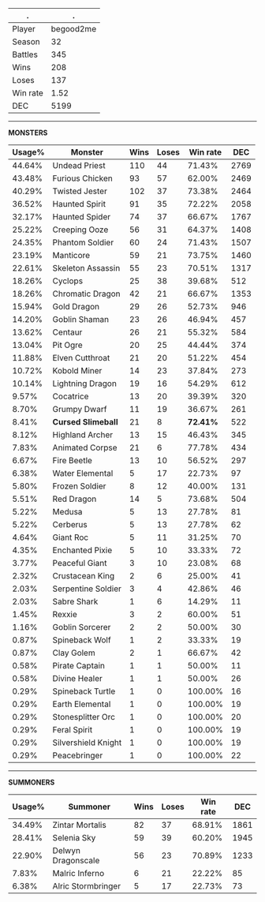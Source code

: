 .|.
|-|-
Player|begood2me
Season|32
Battles|345
Wins|208
Loses|137
Win rate|1.52
DEC|5199

---
**MONSTERS**

Usage%|Monster|Wins|Loses|Win rate|DEC|
-|-|-|-|-|-|
44.64%|Undead Priest|110|44|71.43%|2769|
43.48%|Furious Chicken|93|57|62.00%|2469|
40.29%|Twisted Jester|102|37|73.38%|2464|
36.52%|Haunted Spirit|91|35|72.22%|2058|
32.17%|Haunted Spider|74|37|66.67%|1767|
25.22%|Creeping Ooze|56|31|64.37%|1408|
24.35%|Phantom Soldier|60|24|71.43%|1507|
23.19%|Manticore|59|21|73.75%|1460|
22.61%|Skeleton Assassin|55|23|70.51%|1317|
18.26%|Cyclops|25|38|39.68%|512|
18.26%|Chromatic Dragon|42|21|66.67%|1353|
15.94%|Gold Dragon|29|26|52.73%|946|
14.20%|Goblin Shaman|23|26|46.94%|457|
13.62%|Centaur|26|21|55.32%|584|
13.04%|Pit Ogre|20|25|44.44%|374|
11.88%|Elven Cutthroat|21|20|51.22%|454|
10.72%|Kobold Miner|14|23|37.84%|273|
10.14%|Lightning Dragon|19|16|54.29%|612|
9.57%|Cocatrice|13|20|39.39%|320|
8.70%|Grumpy Dwarf|11|19|36.67%|261|
8.41%|**Cursed Slimeball**|21|8|**72.41%**|522|
8.12%|Highland Archer|13|15|46.43%|345|
7.83%|Animated Corpse|21|6|77.78%|434|
6.67%|Fire Beetle|13|10|56.52%|297|
6.38%|Water Elemental|5|17|22.73%|97|
5.80%|Frozen Soldier|8|12|40.00%|131|
5.51%|Red Dragon|14|5|73.68%|504|
5.22%|Medusa|5|13|27.78%|81|
5.22%|Cerberus|5|13|27.78%|62|
4.64%|Giant Roc|5|11|31.25%|70|
4.35%|Enchanted Pixie|5|10|33.33%|72|
3.77%|Peaceful Giant|3|10|23.08%|68|
2.32%|Crustacean King|2|6|25.00%|41|
2.03%|Serpentine Soldier|3|4|42.86%|46|
2.03%|Sabre Shark|1|6|14.29%|11|
1.45%|Rexxie|3|2|60.00%|51|
1.16%|Goblin Sorcerer|2|2|50.00%|30|
0.87%|Spineback Wolf|1|2|33.33%|19|
0.87%|Clay Golem|2|1|66.67%|42|
0.58%|Pirate Captain|1|1|50.00%|11|
0.58%|Divine Healer|1|1|50.00%|26|
0.29%|Spineback Turtle|1|0|100.00%|16|
0.29%|Earth Elemental|1|0|100.00%|19|
0.29%|Stonesplitter Orc|1|0|100.00%|20|
0.29%|Feral Spirit|1|0|100.00%|19|
0.29%|Silvershield Knight|1|0|100.00%|19|
0.29%|Peacebringer|1|0|100.00%|22|

---
**SUMMONERS**

Usage%|Summoner|Wins|Loses|Win rate|DEC|
-|-|-|-|-|-|
34.49%|Zintar Mortalis|82|37|68.91%|1861|
28.41%|Selenia Sky|59|39|60.20%|1945|
22.90%|Delwyn Dragonscale|56|23|70.89%|1233|
7.83%|Malric Inferno|6|21|22.22%|85|
6.38%|Alric Stormbringer|5|17|22.73%|73|
